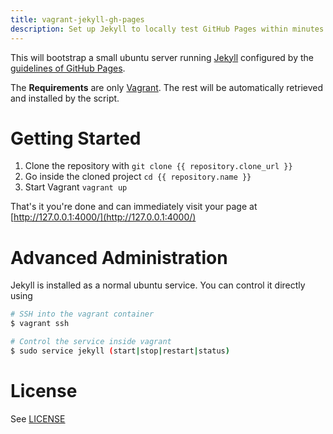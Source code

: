 ```yaml
---
title: vagrant-jekyll-gh-pages
description: Set up Jekyll to locally test GitHub Pages within minutes
---
```


This will bootstrap a small ubuntu server running [Jekyll](http://jekyllrb.com/) configured by the [guidelines of GitHub Pages](https://help.github.com/articles/using-jekyll-with-pages/).

The **Requirements** are only [Vagrant](https://www.vagrantup.com/). The rest will be automatically retrieved and installed by the script.

# Getting Started
1. Clone the repository with `git clone {{ repository.clone_url }}`
2. Go inside the cloned project `cd {{ repository.name }}`
3. Start Vagrant `vagrant up`

That's it you're done and can immediately visit your page at [http://127.0.0.1:4000/](http://127.0.0.1:4000/)

# Advanced Administration
Jekyll is installed as a normal ubuntu service. You can control it directly using

```bash
# SSH into the vagrant container
$ vagrant ssh

# Control the service inside vagrant
$ sudo service jekyll (start|stop|restart|status)
```

# License
See [LICENSE](https://github.com/vsaw/vagrant-jekyll-gh-pages/blob/master/LICENSE)
